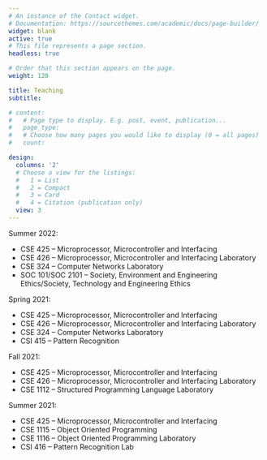 ```yaml
---
# An instance of the Contact widget.
# Documentation: https://sourcethemes.com/academic/docs/page-builder/
widget: blank
active: true
# This file represents a page section.
headless: true

# Order that this section appears on the page.
weight: 120

title: Teaching
subtitle:

# content:
#   # Page type to display. E.g. post, event, publication...
#   page_type: 
#   # Choose how many pages you would like to display (0 = all pages)
#   count: 

design:
  columns: '2'
  # Choose a view for the listings:
  #   1 = List
  #   2 = Compact
  #   3 = Card
  #   4 = Citation (publication only)
  view: 3
---
```


<div class="col py-2">
   <div class="card">
      <div class="card-body">
         <div class="card-text">
            <p>Summer 2022:</p>
            <ul>
               <li>CSE 425 – Microprocessor, Microcontroller and Interfacing</li>
               <li>CSE 426 – Microprocessor, Microcontroller and Interfacing Laboratory</li>
               <li>CSE 324 – Computer Networks Laboratory</li>
               <li>SOC 101/SOC 2101 – Society, Environment and Engineering Ethics/Society, Technology and Engineering Ethics</li>
            </ul>
         </div>
      </div>
   </div>
</div>

<!-- Summer 2022:

- CSE 425 – Microprocessor, Microcontroller and Interfacing
- CSE 426 – Microprocessor, Microcontroller and Interfacing Laboratory
- CSE 324 – Computer Networks Laboratory
- SOC 101/SOC 2101 – Society, Environment and Engineering Ethics/Society, Technology and Engineering Ethics -->

 Spring 2021:

- CSE 425 – Microprocessor, Microcontroller and Interfacing
- CSE 426 – Microprocessor, Microcontroller and Interfacing Laboratory
- CSE 324 – Computer Networks Laboratory
- CSI 415 – Pattern Recognition

Fall 2021:

- CSE 425 – Microprocessor, Microcontroller and Interfacing
- CSE 426 – Microprocessor, Microcontroller and Interfacing Laboratory
- CSE 1112 –  Structured Programming Language Laboratory

Summer 2021:

- CSE 425 – Microprocessor, Microcontroller and Interfacing
- CSE 1115 – Object Oriented Programming
- CSE 1116 – Object Oriented Programming Laboratory
- CSI 416 – Pattern Recognition Lab
